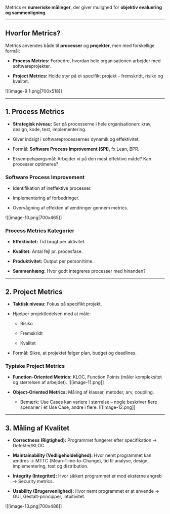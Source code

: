 Metrics er **numeriske målinger**, der giver mulighed for **objektiv evaluering og sammenligning**.

---

## Hvorfor Metrics?

Metrics anvendes både til **processer** og **projekter**, men med forskellige formål:

- **Process Metrics:** Forbedre, hvordan hele organisationen arbejder med softwareprojekter.
    
- **Project Metrics:** Holde styr på et specifikt projekt – fremskridt, risiko og kvalitet.

![[image-9 1.png|700x518]]

---

## 1. Process Metrics

- **Strategisk niveau:** Ser på processerne i hele organisationen: krav, design, kode, test, implementering.
    
- Giver indsigt i softwareprocessernes dynamik og effektivitet.
    
- Formål: **Software Process Improvement (SPI)**, fx Lean, BPR.
    
- Eksempelspørgsmål: Arbejder vi på den mest effektive måde? Kan processer optimeres?
    

### Software Process Improvement

- Identifikation af ineffektive processer.
    
- Implementering af forbedringer.
    
- Overvågning af effekten af ændringer gennem metrics.
    
![[image-10.png|700x465]]
### Process Metrics Kategorier

- **Effektivitet:** Tid brugt per aktivitet.
    
- **Kvalitet:** Antal fejl pr. procesfase.
    
- **Produktivitet:** Output per person/time.
    
- **Sammenhæng:** Hvor godt integreres processer med hinanden?
    

---

## 2. Project Metrics

- **Taktisk niveau:** Fokus på specifikt projekt.
    
- Hjælper projektledelsen med at måle:
    
    - Risiko
        
    - Fremskridt
        
    - Kvalitet
        
- Formål: Sikre, at projektet følger plan, budget og deadlines.
    

### Typiske Project Metrics

- **Function-Oriented Metrics:** KLOC, Function Points (måler kompleksitet og størrelsen af arbejdet).
    ![[image-11.png]]

- **Object-Oriented Metrics:** Måling af klasser, metoder, arv, coupling.
    
    - Bemærk: Use Cases kan variere i størrelse – nogle beskriver flere scenarier i ét Use Case, andre i flere.
        ![[image-12.png]]

---

## 3. Måling af Kvalitet

- **Correctness (Rigtighed):** Programmet fungerer efter specifikation → Defekter/KLOC.
    
- **Maintainability (Vedligeholdelighed):** Hvor nemt programmet kan ændres → MTTC (Mean-Time-to-Change), tid til analyse, design, implementering, test og distribution.
    
- **Integrity (Integritet):** Hvor sikkert programmet er mod eksterne angreb → Security metrics.
    
- **Usability (Brugervenlighed):** Hvor nemt programmet er at anvende → GUI, Gestalt-principper, intuitivitet.

![[image-13.png|700x486]]
